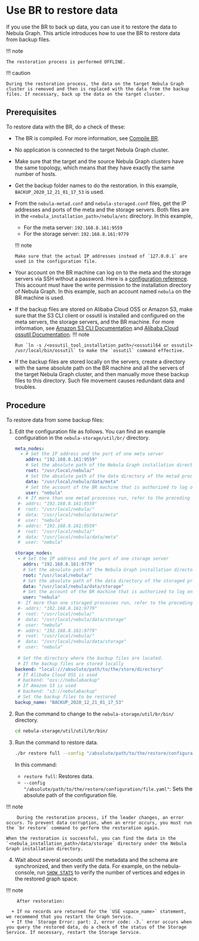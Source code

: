 # Use BR to restore data

If you use the BR to back up data, you can use it to restore the data to Nebula Graph. This article introduces how to use the BR to restore data from backup files.

!!! note

    The restoration process is performed OFFLINE.

!!! caution

    During the restoration process, the data on the target Nebula Graph cluster is removed and then is replaced with the data from the backup files. If necessary, back up the data on the target cluster.

## Prerequisites

To restore data with the BR, do a check of these:

- The BR is compiled. For more information, see [Compile BR](2.compile-br.md).

- No application is connected to the target Nebula Graph cluster.

- Make sure that the target and the source Nebula Graph clusters have the same topology, which means that they have exactly the same number of hosts.

- Get the backup folder names to do the restoration. In this example, `BACKUP_2020_12_21_01_17_53` is used.

- From the `nebula-metad.conf` and `nebula-storaged.conf` files, get the IP addresses and ports of the meta and the storage servers. Both files are in the `<nebula_installation_path>/nebula/etc` directory. In this example,
  - For the meta server: `192.168.8.161:9559`
  - For the storage server: `192.168.8.161:9779`

  !!! note

      Make sure that the actual IP addresses instead of `127.0.0.1` are used in the configuration file.

- Your account on the BR machine can log on to the meta and the storage servers via SSH without a password. Here is a [configuration reference](http://alexander.holbreich.org/ssh-tunnel-without-password/ "Click and leave Nebula Graph Docs"). This account must have the write permission to the installation directory of Nebula Graph. In this example, such an account named `nebula` on the BR machine is used.

- If the backup files are stored on Alibaba Cloud OSS or Amazon S3, make sure that the S3 CLI client or ossutil is installed and configured on the meta servers, the storage servers, and the BR machine. For more information, see [Amazon S3 CLI Documentation](https://docs.amazonaws.cn/en_us/cli/latest/userguide/cli-services-s3.html "Click to go to AWS website") and [Alibaba Cloud ossutil Documentation](https://www.alibabacloud.com/help/doc-detail/120075.htm#concept-303829 "Click to go to Alibaba Cloud website").
  !!! note

      Run `ln -s /<ossutil_tool_installation_path>/<ossutil64 or ossutil> /usr/local/bin/ossutil` to make the `ossutil` command effective.

- If the backup files are stored locally on the servers, create a directory with the same absolute path on the BR machine and all the servers of the target Nebula Graph cluster, and then manually move these backup files to this directory. Such file movement causes redundant data and troubles.

## Procedure

To restore data from some backup files:

1. Edit the configuration file as follows. You can find an example configuration in the `nebula-storage/util/br/` directory.

    ```yaml
    meta_nodes:
      - # Set the IP address and the port of one meta server
        addrs: "192.168.8.161:9559"
        # Set the absolute path of the Nebula Graph installation directory
        root: "/usr/local/nebula/"
        # Set the absolute path of the data directory of the metad process
        data: "/usr/local/nebula/data/meta"
        # Set the account of the BR machine that is authorized to log on to the meta server via SSH
        user: "nebula"
     #- # If more than one metad processes run, refer to the preceding configuration to add more
     #- addrs: "192.168.8.161:9559"
     #  root: "/usr/local/nebula/"
     #  data: "/usr/local/nebula/data/meta"
     #  user: "nebula"
     #- addrs: "192.168.8.161:9559"
     #  root: "/usr/local/nebula/"
     #  data: "/usr/local/nebula/data/meta"
     #  user: "nebula"

    storage_nodes:
     - # Set the IP address and the port of one storage server
       addrs: "192.168.8.161:9779"
       # Set the absolute path of the Nebula Graph installation directory
       root: "/usr/local/nebula/"
       # Set the absolute path of the data directory of the storaged process
       data: "/usr/local/nebula/data/storage"
       # Set the account of the BR machine that is authorized to log on to the storage server via SSH
       user: "nebula"
     #- If more than one storaged processes run, refer to the preceding configuration to add more
     #- addrs: "192.168.8.161:9779"
     #  root: "/usr/local/nebula/"
     #  data: "/usr/local/nebula/data/storage"
     #  user: "nebula"
     #- addrs: "192.168.8.161:9779"
     #  root: "/usr/local/nebula/"
     #  data: "/usr/local/nebula/data/storage"
     #  user: "nebula"
     
     # Set the directory where the backup files are located.
     # If the backup files are stored locally
    backend: "local:///absolute/path/to/the/store/directory"
     # If Alibaba Cloud OSS is used
     # backend: "oss://nebulabackup"
     # If Amazon S3 is used
     # backend: "s3://nebulabackup"
     # Set the backup files to be restored
    backup_name: "BACKUP_2020_12_21_01_17_53"
    ```

2. Run the command to change to the `nebula-storage/util/br/bin/` directory.

   ```bash
   cd nebula-storage/util/util/br/bin/
   ```

3. Run the command to restore data.

   ```bash
   ./br restore full --config "/absolute/path/to/the/restore/configuration/file.yaml"
   ```
  
   In this command:
  
   - `restore full`: Restores data.
   - `--config "/absolute/path/to/the/restore/configuration/file.yaml"`: Sets the absolute path of the configuration file.

  !!! note

        During the restoration process, if the leader changes, an error occurs. To prevent data corruption, when an error occurs, you must run the `br restore` command to perform the restoration again.

    When the restoration is successful, you can find the data in the `<nebula_installation_path>/data/storage` directory under the Nebula Graph installation directory.

4. Wait about several seconds until the metadata and the schema are synchronized, and then verify the data. For example, on the nebula-console, run [`SHOW STATS`](../../3.ngql-guide/7.general-query-statements/6.show/14.show-stats/) to verify the number of vertices and edges in the restored graph space.

  !!! note

        After restoration: 

      + If no records are returned for the `USE <space_name>` statement, we recommend that you restart the Graph Service.
      + If the `Storage Error: part: 2, error code: -3.` error occurs when you query the restored data, do a check of the status of the Storage Service. If necessary, restart the Storage Service.
